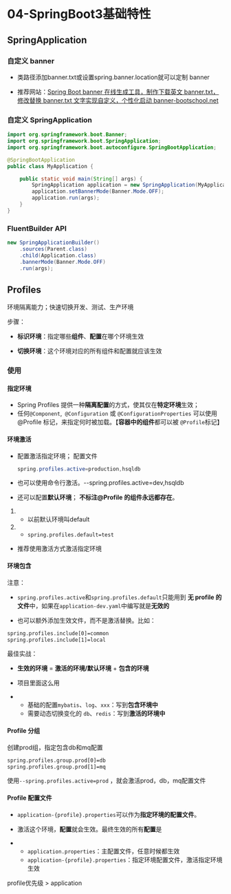 # 04-SpringBoot3基础特性

## SpringApplication

### 自定义 banner

* 类路径添加banner.txt或设置spring.banner.location就可以定制 banner

* 推荐网站：[Spring Boot banner 在线生成工具，制作下载英文 banner.txt，修改替换 banner.txt 文字实现自定义，个性化启动 banner-bootschool.net](https://www.bootschool.net/ascii)

### 自定义 SpringApplication

~~~java
import org.springframework.boot.Banner;
import org.springframework.boot.SpringApplication;
import org.springframework.boot.autoconfigure.SpringBootApplication;

@SpringBootApplication
public class MyApplication {

    public static void main(String[] args) {
        SpringApplication application = new SpringApplication(MyApplication.class);
        application.setBannerMode(Banner.Mode.OFF);
        application.run(args);
    }
}
~~~

###  FluentBuilder API

~~~java
new SpringApplicationBuilder()
    .sources(Parent.class)
    .child(Application.class)
    .bannerMode(Banner.Mode.OFF)
    .run(args);
~~~

## Profiles

环境隔离能力；快速切换开发、测试、生产环境

步骤：

* **标识环境**：指定哪些**组件**、**配置**在哪个环境生效

* **切换环境**：这个环境对应的所有组件和配置就应该生效

### 使用

#### 指定环境

- Spring Profiles 提供一种**隔离配置**的方式，使其仅在**特定环境**生效；
- 任何`@Component`,` @Configuration` 或 `@ConfigurationProperties` 可以使用 @Profile 标记，来指定何时被加载。【**容器中的组件**都可以被 `@Profile`标记】

#### 环境激活

* 配置激活指定环境； 配置文件

  ~~~java
  spring.profiles.active=production,hsqldb
  ~~~

* 也可以使用命令行激活。--spring.profiles.active=dev,hsqldb

* 还可以配置**默认环境**； **不标注@Profile 的组件永远都存在**。

1. * 以前默认环境叫default

2. * `spring.profiles.default=test`

* 推荐使用激活方式激活指定环境

#### 环境包含

注意：

* `spring.profiles.active`和`spring.profiles.default`只能用到 **无 profile 的文件**中，如果在`application-dev.yaml`中编写就是**无效的**

* 也可以额外添加生效文件，而不是激活替换。比如：

~~~xml
spring.profiles.include[0]=common
spring.profiles.include[1]=local
~~~

最佳实战：

- **生效的环境** = **激活的环境/默认环境**  + **包含的环境**
- 项目里面这么用

- - 基础的配置`mybatis`、`log`、`xxx`：写到**包含环境中**
  - 需要动态切换变化的 `db`、`redis`：写到**激活的环境中**

####  Profile 分组

创建prod组，指定包含db和mq配置

~~~xml
spring.profiles.group.prod[0]=db
spring.profiles.group.prod[1]=mq
~~~

使用`--spring.profiles.active=prod` ，就会激活prod，db，mq配置文件

#### Profile 配置文件

- `application-{profile}.properties`可以作为**指定环境的配置文件**。
- 激活这个环境，**配置**就会生效。最终生效的所有**配置**是

- - `application.properties`：主配置文件，任意时候都生效
  - `application-{profile}.properties`：指定环境配置文件，激活指定环境生效

profile优先级 > application 